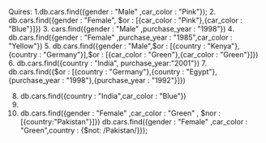 
Quires:
1.db.cars.find({gender : "Male" ,car_color : "Pink"});
2. db.cars.find({gender : "Female", $or : [{car_color : "Pink"},{car_color : "Blue"}]})
3. cars.find({gender : "Male" ,purchase_year : "1998"})
4.  db.cars.find({gender : "Female" ,purchase_year : "1985",car_color : "Yellow"})
5.  db.cars.find({gender : "Male",$or : [{country : "Kenya"},{country : "Germany"}],$or : [{car_color : "Green"},{car_color : "Green"}]})
6. db.cars.find({country : "India", purchase_year:"2001"})
7. db.cars.find({$or : [{country : "Germany"},{country : "Egypt"},{purchase_year : "1998"},{purchase_year : "1992"}]})

8.  db.cars.find({country : "India",car_color : "Blue"})
9. 
10. db.cars.find({gender : "Female" ,car_color : "Green" , $nor : [{country:"Pakistan"}]})
    db.cars.find({gender : "Female" ,car_color : "Green",country : {$not: /Pakistan/}});